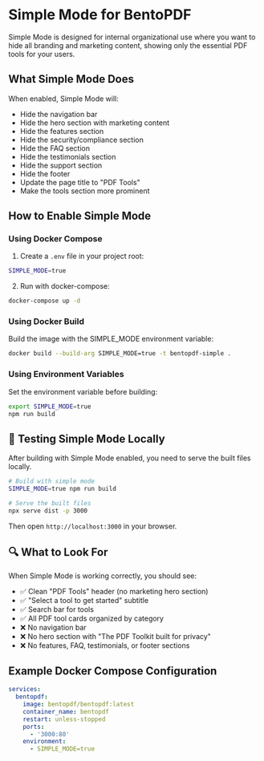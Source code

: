 # Simple Mode for BentoPDF

Simple Mode is designed for internal organizational use where you want to hide all branding and marketing content, showing only the essential PDF tools for your users.

## What Simple Mode Does

When enabled, Simple Mode will:

- Hide the navigation bar
- Hide the hero section with marketing content
- Hide the features section
- Hide the security/compliance section
- Hide the FAQ section
- Hide the testimonials section
- Hide the support section
- Hide the footer
- Update the page title to "PDF Tools"
- Make the tools section more prominent

## How to Enable Simple Mode

### Using Docker Compose

1. Create a `.env` file in your project root:

```bash
SIMPLE_MODE=true
```

2. Run with docker-compose:

```bash
docker-compose up -d
```

### Using Docker Build

Build the image with the SIMPLE_MODE environment variable:

```bash
docker build --build-arg SIMPLE_MODE=true -t bentopdf-simple .
```

### Using Environment Variables

Set the environment variable before building:

```bash
export SIMPLE_MODE=true
npm run build
```

## 🧪 Testing Simple Mode Locally

After building with Simple Mode enabled, you need to serve the built files locally.

```bash
# Build with simple mode
SIMPLE_MODE=true npm run build

# Serve the built files
npx serve dist -p 3000
```

Then open `http://localhost:3000` in your browser.

## 🔍 What to Look For

When Simple Mode is working correctly, you should see:

- ✅ Clean "PDF Tools" header (no marketing hero section)
- ✅ "Select a tool to get started" subtitle
- ✅ Search bar for tools
- ✅ All PDF tool cards organized by category
- ❌ No navigation bar
- ❌ No hero section with "The PDF Toolkit built for privacy"
- ❌ No features, FAQ, testimonials, or footer sections

## Example Docker Compose Configuration

```yaml
services:
  bentopdf:
    image: bentopdf/bentopdf:latest
    container_name: bentopdf
    restart: unless-stopped
    ports:
      - '3000:80'
    environment:
      - SIMPLE_MODE=true
```

